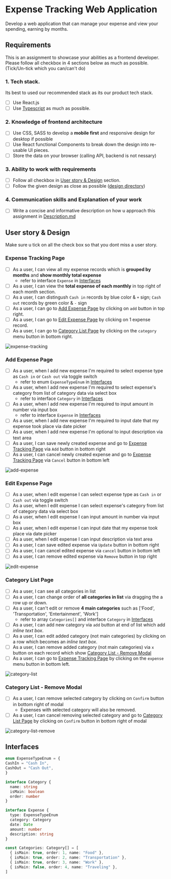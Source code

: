 # Expense Tracking Web Application
Develop a web application that can manage your expense and view your spending, earning by months.

## Requirements
This is an assignment to showcase your abilities as a frontend developer.
Please follow all checkbox in 4 sections below as much as possible. (Tick/Un-tick which you can/can't do)

### 1. Tech stack.
Its best to used our recommended stack as its our product tech stack.
 - [ ] Use React.js
 - [ ] Use [Typescript](https://www.typescriptlang.org/) as much as possible.

### 2. Knowledge of frontend architecture
 - [ ] Use CSS, SASS to develop a **mobile first** and responsive design for desktop if possible
 - [ ] Use React functional Components to break down the design into re-usable UI pieces.
 - [ ] Store the data on your browser (calling API, backend is not nessary)

### 3. Ability to work with requirements
 - [ ] Follow all checkbox in [User story & Design](#user-story--design) section.
 - [ ] Follow the given design as close as possible ([design directory](/design))

### 4. Communication skills and Explanation of your work
 - [ ] Write a concise and informative description on how u approach this assignment in [Description.md](/Description.md)

## User story & Design
Make sure u tick on all the check box so that you dont miss a user story.

### Expense Tracking Page
- [ ] As a user, I can view all my expense records which is **grouped by months** and **show monthly total expense**
  - refer to interface `Expense` in [Interfaces](#interfaces)
- [ ] As a user, I can view the **total expense of each monthly** in top right of each month section.
- [ ] As a user, I can distingush `Cash in` records by blue color & `+` sign; `Cash out` records by green color & `-` sign
- [ ] As a user, I can go to [Add Expense Page](#add-expense-page) by clicking on `add` button in top right.
- [ ] As a user, I can go to [Edit Expense Page](#edit-expense-page) by clicking on 1 expense record.
- [ ] As a user, I can go to [Category List Page](#category-list-page) by clicking on the `category` menu button in bottom right.

![expense-tracking](/design/01-expense-tracking.png)

### Add Expense Page
- [ ] As a user, when I add new expense I'm required to select expense type as `Cash in` or `Cash out` via toggle switch
  - refer to enum `ExpenseTypeEnum` in [Interfaces](#interfaces)
- [ ] As a user, when I add new expense I'm required to select expense's category from list of category data via select box
  - refer to interface `Category` in [Interfaces](#interfaces)
- [ ] As a user, when I add new expense I'm required to input amount in number via input box
  - refer to interface `Expense` in [Interfaces](#interfaces)
- [ ] As a user, when I add new expense I'm required to input date that my expense took place via date picker
- [ ] As a user, when I add new expense I'm optional to input description via text area
- [ ] As a user, I can save newly created expense and go to [Expense Tracking Page](#expense-tracking-page) via `Add` button in bottom right
- [ ] As a user, I can cancel newly created expense and go to [Expense Tracking Page](#expense-tracking-page) via `Cancel` button in bottom left

![add-expense](/design/02-add-expense.png)

### Edit Expense Page
- [ ] As a user, when I edit expense I can select expense type as `Cash in` or `Cash out` via toggle switch
- [ ] As a user, when I edit expense I can select expense's category from list of category data via select box
- [ ] As a user, when I edit expense I can input amount in number via input box
- [ ] As a user, when I edit expense I can input date that my expense took place via date picker
- [ ] As a user, when I edit expense I can input description via text area
- [ ] As a user, I can save edited expense via `Update` button in bottom right
- [ ] As a user, I can cancel edited expense via `cancel` button in bottom left
- [ ] As a user, I can remove edited expense via `Remove` button in top right

![edit-expense](/design/03-edit-expense.png)

### Category List Page
- [ ] As a user, I can see all categories in list
- [ ] As a user, I can change order of **all categories in list** via dragging the a row up or down.
- [ ] As a user, I can't edit or remove **4 main categories** such as ['Food', 'Transportation', 'Entertainment', 'Work']
  - refer to array `Categories[]` and interface `Category` in [Interfaces](#interfaces)
- [ ] As a user, I can add new category via `add` button at end of list which add *inline text box*.
- [ ] As a user, I can edit added category (not main categories) by clicking on a row which becomes an *inline text box*.
- [ ] As a user, I can remove added category (not main categories) via `x` button on each record which show [Category List - Remove Modal](#category-list--remove-modal)
- [ ] As a user, I can go to [Expense Tracking Page](#expense-tracking-page) by clicking on the `expense` menu button in bottom left.

![category-list](/design/04-category-list.png)

### Category List - Remove Modal
- [ ] As a user, I can remove selected category by clicking on `Confirm` button in bottom right of modal
  - Expenses with selected category will also be removed.
- [ ] As a user, I can cancel removing selected category and go to [Category List Page](#category-list-page) by clicking on `Confirm` button in bottom right of modal

![category-list-remove](/design/05-category-list-remove.png)

## Interfaces
```typescript
enum ExpenseTypeEnum = {
CashIn = "Cash In",
CashOut = "Cash Out",
}

interface Category {
  name: string
  isMain: boolean
  order: number
}

interface Expense {
  type: ExpenseTypeEnum
  category: Category
  date: Date
  amount: number
  description: string
}

const Categories: Category[] = [
  { isMain: true, order: 1, name: "Food" },
  { isMain: true, order: 2, name: "Transportation" },
  { isMain: true, order: 3, name: "Work" },
  { isMain: false, order: 4, name: "Traveling" },
]
```

